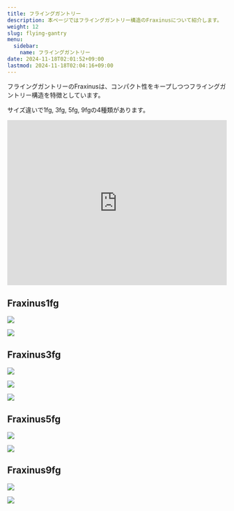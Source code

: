 ```yaml
---
title: フライングガントリー
description: 本ページではフライングガントリー構造のFraxinusについて紹介します。
weight: 12
slug: flying-gantry
menu:
  sidebar:
    name: フライングガントリー
date: 2024-11-18T02:01:52+09:00
lastmod: 2024-11-18T02:04:16+09:00
---
```


フライングガントリーのFraxinusは、コンパクト性をキープしつつフライングガントリー構造を特徴としています。

サイズ違いで1fg, 3fg, 5fg, 9fgの4種類があります。

<div style="width: 100%; aspect-ratio: 1.33;">
  <iframe
    style="width: 100%; height: 100%;"
    src="https://myhub.autodesk360.com/ue28e8020/shares/public/SH30dd5QT870c25f12fc64f75c8fb0662258?mode=embed"
    allowfullscreen="true" webkitallowfullscreen="true" mozallowfullscreen="true" frameborder="0">
  </iframe>
</div>

## Fraxinus1fg

![](/images/Fraxinus1fg.jpg)

![](/images/Fraxinus1fg-detail.jpg)

## Fraxinus3fg

![](/images/Fraxinus3fg.jpg)

![](/images/Fraxinus3fg-detail.jpg)

![](/images/Fraxinus3fg-photo-1.jpg)

## Fraxinus5fg

![](/images/Fraxinus5fg.jpg)

![](/images/Fraxinus5fg-detail.jpg)

## Fraxinus9fg

![](/images/Fraxinus9fg.jpg)

![](/images/Fraxinus9fg-photo-1.jpg)
